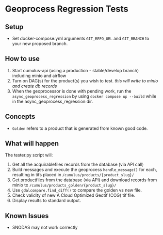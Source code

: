 # Geoprocess Regression Tests

## Setup
- Set docker-compose.yml arguments `GIT_REPO_URL` and `GIT_BRANCH` to your new proposed branch.

## How to use
1) Start cumulus-api (using a production - stable/develop branch) including minio and airflow
2) Turn on DAG(s) for the product(s) you wish to test. _this will write to minio and create db records_
3) When the geoprocessor is done with pending work, run the `async_geoprocess_regression` by using `docker compose up --build` while in the async_geoprocess_regression dir.

## Concepts
- `Golden` refers to a product that is generated from known good code.

## What will happen
The tester.py script will:
1) Get all the acquirablefiles records from the database (via API call)
2) Build messages and execute the geoprocess `handle_message()` for each, resulting in tifs placed in `/cumulus/products/{product_slug}/`
3) Get productfiles from the database (via API) and download records from minio to `/cumulus/products_golden/{product_slug}/`
4) Use `gdalcompare.find_diff()` to compare the golden vs new file.
5) Check validity of new A Cloud Optimized Geotif (COG) tif file.
6) Display results to standard output.

## Known Issues
- SNODAS may not work correctly